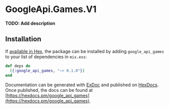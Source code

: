 # GoogleApi.Games.V1

**TODO: Add description**

## Installation

If [available in Hex](https://hex.pm/docs/publish), the package can be installed
by adding `google_api_games` to your list of dependencies in `mix.exs`:

```elixir
def deps do
  [{:google_api_games, "~> 0.1.0"}]
end
```

Documentation can be generated with [ExDoc](https://github.com/elixir-lang/ex_doc)
and published on [HexDocs](https://hexdocs.pm). Once published, the docs can
be found at [https://hexdocs.pm/google_api_games](https://hexdocs.pm/google_api_games).
